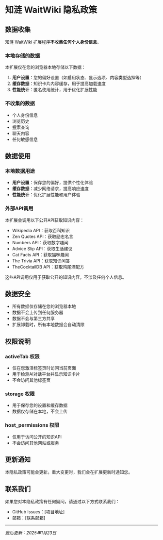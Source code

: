 # 知涟 WaitWiki 隐私政策

## 数据收集

知涟 WaitWiki 扩展程序**不收集任何个人身份信息**。

### 本地存储的数据

本扩展仅在您的浏览器本地存储以下数据：

1. **用户设置**：您的偏好设置（如启用状态、显示选项、内容类型选择等）
2. **缓存数据**：知识卡片内容缓存，用于提高加载速度
3. **性能统计**：匿名使用统计，用于优化扩展性能

### 不收集的数据

- 个人身份信息
- 浏览历史
- 搜索查询
- 聊天内容
- 任何敏感信息

## 数据使用

### 本地数据用途

- **用户设置**：保存您的偏好，提供个性化体验
- **缓存数据**：减少网络请求，提高响应速度
- **性能统计**：优化扩展性能和用户体验

### 外部API调用

本扩展会调用以下公开API获取知识内容：

- Wikipedia API：获取百科知识
- Zen Quotes API：获取励志名言
- Numbers API：获取数字趣闻
- Advice Slip API：获取生活建议
- Cat Facts API：获取猫咪趣闻
- The Trivia API：获取知识问答
- TheCocktailDB API：获取鸡尾酒配方

这些API调用仅用于获取公开的知识内容，不涉及任何个人信息。

## 数据安全

- 所有数据仅存储在您的浏览器本地
- 数据不会上传到任何服务器
- 数据不会与第三方共享
- 扩展卸载时，所有本地数据会自动清除

## 权限说明

### activeTab 权限
- 仅在您激活标签页时访问当前页面
- 用于检测AI对话平台并显示知识卡片
- 不会访问其他标签页

### storage 权限
- 用于保存您的设置和缓存数据
- 数据仅存储在本地，不会上传

### host_permissions 权限
- 仅用于访问公开的知识API
- 不会访问其他网站或服务

## 更新通知

本隐私政策可能会更新。重大变更时，我们会在扩展更新时通知您。

## 联系我们

如果您对本隐私政策有任何疑问，请通过以下方式联系我们：
- GitHub Issues：[项目地址]
- 邮箱：[联系邮箱]

---

*最后更新：2025年1月23日*
